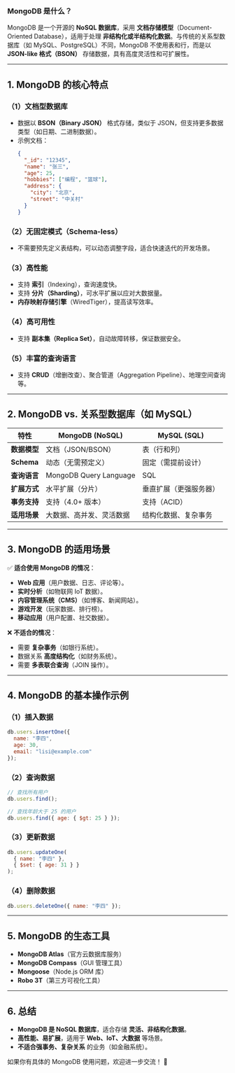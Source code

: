 ### **MongoDB 是什么？**
MongoDB 是一个开源的 **NoSQL 数据库**，采用 **文档存储模型**（Document-Oriented Database），适用于处理 **非结构化或半结构化数据**。与传统的关系型数据库（如 MySQL、PostgreSQL）不同，MongoDB 不使用表和行，而是以 **JSON-like 格式（BSON）** 存储数据，具有高度灵活性和可扩展性。

---

## **1. MongoDB 的核心特点**
### **（1）文档型数据库**
- 数据以 **BSON（Binary JSON）** 格式存储，类似于 JSON，但支持更多数据类型（如日期、二进制数据）。
- 示例文档：
  ```json
  {
    "_id": "12345",
    "name": "张三",
    "age": 25,
    "hobbies": ["编程", "篮球"],
    "address": {
      "city": "北京",
      "street": "中关村"
    }
  }
  ```

### **（2）无固定模式（Schema-less）**
- 不需要预先定义表结构，可以动态调整字段，适合快速迭代的开发场景。

### **（3）高性能**
- 支持 **索引**（Indexing），查询速度快。
- 支持 **分片（Sharding）**，可水平扩展以应对大数据量。
- **内存映射存储引擎**（WiredTiger），提高读写效率。

### **（4）高可用性**
- 支持 **副本集（Replica Set）**，自动故障转移，保证数据安全。

### **（5）丰富的查询语言**
- 支持 **CRUD**（增删改查）、聚合管道（Aggregation Pipeline）、地理空间查询等。

---

## **2. MongoDB vs. 关系型数据库（如 MySQL）**
| 特性               | MongoDB (NoSQL)          | MySQL (SQL)             |
|--------------------|-------------------------|-------------------------|
| **数据模型**       | 文档（JSON/BSON）       | 表（行和列）           |
| **Schema**         | 动态（无需预定义）      | 固定（需提前设计）     |
| **查询语言**       | MongoDB Query Language  | SQL                     |
| **扩展方式**       | 水平扩展（分片）        | 垂直扩展（更强服务器） |
| **事务支持**       | 支持（4.0+ 版本）       | 支持（ACID）           |
| **适用场景**       | 大数据、高并发、灵活数据 | 结构化数据、复杂事务   |

---

## **3. MongoDB 的适用场景**
✅ **适合使用 MongoDB 的情况**：
- **Web 应用**（用户数据、日志、评论等）。
- **实时分析**（如物联网 IoT 数据）。
- **内容管理系统（CMS）**（如博客、新闻网站）。
- **游戏开发**（玩家数据、排行榜）。
- **移动应用**（用户配置、社交数据）。

❌ **不适合的情况**：
- 需要 **复杂事务**（如银行系统）。
- 数据关系 **高度结构化**（如财务系统）。
- 需要 **多表联合查询**（JOIN 操作）。

---

## **4. MongoDB 的基本操作示例**
### **（1）插入数据**
```javascript
db.users.insertOne({
  name: "李四",
  age: 30,
  email: "lisi@example.com"
});
```

### **（2）查询数据**
```javascript
// 查找所有用户
db.users.find();

// 查找年龄大于 25 的用户
db.users.find({ age: { $gt: 25 } });
```

### **（3）更新数据**
```javascript
db.users.updateOne(
  { name: "李四" },
  { $set: { age: 31 } }
);
```

### **（4）删除数据**
```javascript
db.users.deleteOne({ name: "李四" });
```

---

## **5. MongoDB 的生态工具**
- **MongoDB Atlas**（官方云数据库服务）
- **MongoDB Compass**（GUI 管理工具）
- **Mongoose**（Node.js ORM 库）
- **Robo 3T**（第三方可视化工具）

---

## **6. 总结**
- **MongoDB 是 NoSQL 数据库**，适合存储 **灵活、非结构化数据**。
- **高性能、易扩展**，适用于 **Web、IoT、大数据** 等场景。
- **不适合强事务、复杂关系** 的业务（如金融系统）。

如果你有具体的 MongoDB 使用问题，欢迎进一步交流！ 🚀